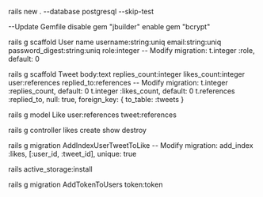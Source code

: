 rails new . --database postgresql --skip-test

--Update Gemfile
disable gem "jbuilder"
enable gem "bcrypt"

rails g scaffold User name username:string:uniq email:string:uniq password_digest:string:uniq role:integer
-- Modify migration: t.integer :role, default: 0

rails g scaffold Tweet body:text replies_count:integer likes_count:integer user:references replied_to:references
-- Modify migration: t.integer :replies_count, default: 0
t.integer :likes_count, default: 0
t.references :replied_to, null: true, foreign_key: { to_table: :tweets }

rails g model Like user:references tweet:references

rails g controller likes create show destroy

rails g migration AddIndexUserTweetToLike
-- Modify migration: add_index :likes, [:user_id, :tweet_id], unique: true

rails active_storage:install

rails g migration AddTokenToUsers token:token
